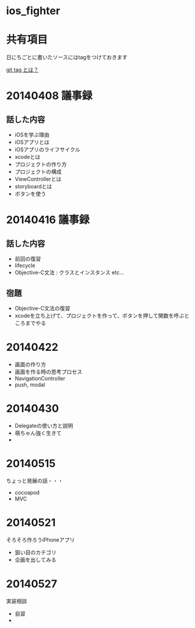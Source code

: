 ios_fighter
===========
# 共有項目
日にちごとに書いたソースにはtagをつけておきます

[git tag とは？](http://git-scm.com/book/ja/Git-%E3%81%AE%E5%9F%BA%E6%9C%AC-%E3%82%BF%E3%82%B0)


# 20140408 議事録
## 話した内容

- iOSを学ぶ理由
- iOSアプリとは
- iOSアプリのライフサイクル
- xcodeとは
- プロジェクトの作り方
- プロジェクトの構成
- ViewControllerとは
- storyboardとは
- ボタンを使う

# 20140416 議事録
## 話した内容

- 前回の復習
- lifecycle
- Objective-C文法 : クラスとインスタンス etc...

## 宿題
- Objective-C文法の復習
- xcodeを立ち上げて、プロジェクトを作って、ボタンを押して関数を呼ぶところまでやる


# 20140422
- 画面の作り方
- 画面を作る時の思考プロセス
- NavigationController
- push, modal
 
# 20140430
- Delegateの使い方と説明
- 萌ちゃん強く生きて
- 

# 20140515
ちょっと発展の話・・・
- cocoapod
- MVC

# 20140521
そろそろ作ろうiPhoneアプリ
- 狙い目のカテゴリ
- 企画を出してみる

# 20140527
実装相談
- 自習
- 
